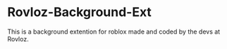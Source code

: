 # Rovloz-Background-Ext
This is a background extention for roblox made and coded by the devs at Rovloz.
